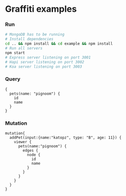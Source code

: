 # Graffiti examples

### Run

```bash
# MongoDB has to be running
# Install dependencies
cd .. && npm install && cd example && npm install
# Run all servers
npm start
# Express server listening on port 3001
# Hapi server listening on port 3002
# Koa server listening on port 3003
```

### Query
```shell
{
  pets(name: "pignoom") {
    id
    name
  }
}
```

### Mutation
```shell
mutation{
  addPet(input:{name:"katopz", type: "B", age: 11}) {
    viewer {
      pets(name:"pignoom") {
        edges {
          node {
            id
            name
          }
        }
      }
    }
  }
}
```